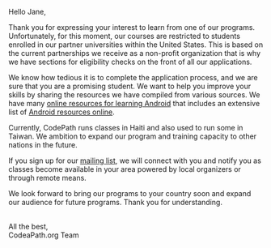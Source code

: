 Hello Jane,

Thank you for expressing your interest to learn from one of our programs. Unfortunately, for this moment, our courses are restricted to students enrolled in our partner universities within the United States. This is based on the current partnerships we receive as a non-profit organization that is why we have sections for eligibility checks on the front of all our applications.

We know how tedious it is to complete the application process, and we are sure that you are a promising student. We want to help you improve your skills by sharing the resources we have compiled from various sources. We have many [online resources for learning Android](https://support.codepath.com/knowledge_base/topics/how-can-i-get-started-learning-android-development-online) that includes an extensive list of [Android resources online](https://guides.codepath.com/android/Beginning-Android-Resources#beginning-android-resources).

Currently, CodePath runs classes in Haiti and also used to run some in Taiwan. We ambition to expand our program and training capacity to other nations in the future.

If you sign up for our [mailing list](https://share.hsforms.com/1eg_EOoQpR4ObU4s8fUES2Q36gst), we will connect with you and notify you as classes become available in your area powered by local organizers or through remote means.

We look forward to bring our programs to your country soon and expand our audience for future programs. Thank you for understanding.

<br>
All the best,
<br>
CodeaPath.org Team
